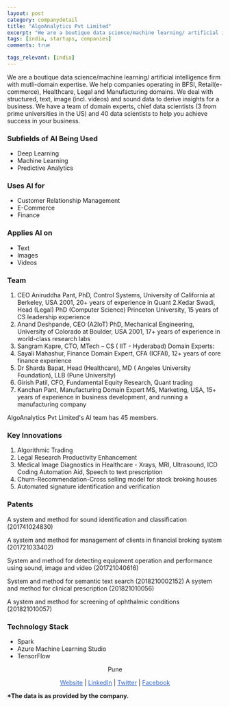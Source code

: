 ```yaml
---
layout: post
category: companydetail
title: "AlgoAnalytics Pvt Limited"
excerpt: "We are a boutique data science/machine learning/ artificial intelligence firm with mutli-domain expertise. We help companies operating in BFSI, Retail(e-commerce), Healthcare, Legal and Manufacturing domains. We deal with structured, text, image (incl. videos) and sound data to derive insights for a business. We have a team of domain experts, chief data scientists (3 from prime universities in the US) and 40 data scientists to help you achieve success in your business."
tags: [india, startups, companies]
comments: true

tags_relevant: [india]
---
```



We are a boutique data science/machine learning/ artificial intelligence firm with mutli-domain expertise. We help companies operating in BFSI, Retail(e-commerce), Healthcare, Legal and Manufacturing domains. We deal with structured, text, image (incl. videos) and sound data to derive insights for a business. We have a team of domain experts, chief data scientists (3 from prime universities in the US) and 40 data scientists to help you achieve success in your business.

### Subfields of AI Being Used
* Deep Learning
* Machine Learning
* Predictive Analytics

### Uses AI for
* Customer Relationship Management
* E-Commerce
* Finance

### Applies AI on
* Text
* Images
* Videos

### Team
1. CEO Aniruddha Pant, PhD, Control Systems, University of California at Berkeley, USA 2001, 20+ years of experience in Quant
2.Kedar Swadi, Head (Legal)
PhD (Computer Science) Princeton University, 15 years of CS leadership experience
3. Anand Deshpande, CEO (A2IoT)
PhD, Mechanical Engineering, University of Colorado at Boulder, USA 2001, 17+ years of experience in world-class research labs
4. Sangram Kapre, CTO, MTech – CS ( IIT  - Hyderabad)
Domain Experts:
1. Sayali Mahashur, Finance Domain Expert, CFA (ICFAI), 12+ years of core finance experience
2. Dr Sharda Bapat, Head (Healthcare), MD ( Angeles University Foundation), LLB (Pune University)
3. Girish Patil, CFO, Fundamental Equity Research, Quant trading
4. Kanchan Pant, Manufacturing Domain Expert  MS, Marketing, USA, 15+ years of experience in business development, and running a manufacturing company



AlgoAnalytics Pvt Limited's AI team has 45 members.


### Key Innovations
1. Algorithmic Trading
2. Legal Research Productivity Enhancement
3. Medical Image Diagnostics in Healthcare - Xrays, MRI, Ultrasound, ICD Coding Automation Aid, Speech to text prescription 
4. Churn-Recommendation-Cross selling model for stock broking houses
5. Automated signature identification and verification

### Patents
A system and method for sound identification and classification (201741024830)

A system and method for management of clients in financial broking system (201721033402)

System and method for detecting equipment operation and performance using sound, image and video (201721040616)

System and method for semantic text search (2018210002152)
A system and method for clinical prescription (201821010056)

A system and method for screening of ophthalmic conditions (201821010057)


### Technology Stack
* Spark
* Azure Machine Learning Studio
* TensorFlow

<p align="center">Pune</p>

<p align="center">
<a href="http://algoanalytics.com/" style="color:#3366CC">Website</a> | <a href="https://www.linkedin.com/company/algoanalytics/?originalSubdomain=in" style="color:#3366CC">LinkedIn</a> | <a href="https://twitter.com/algoanalyticsin" style="color:#3366CC">Twitter</a> | <a href="https://www.facebook.com/Algoanalytics-1861931557423786/" style="color:#3366CC">Facebook</a></p>
<b>*The data is as provided by the company.</b>
